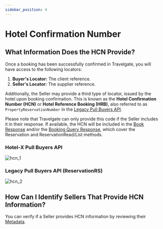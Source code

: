 ```yaml
---
sidebar_position: 4
---
```


# Hotel Confirmation Number

## What Information Does the HCN Provide?

Once a booking has been successfully confirmed in Travelgate, you will have access to the following locators:

1. **Buyer's Locator:** The client reference.
2. **Seller's Locator:** The supplier reference.

Additionally, the Seller may provide a third type of locator, issued by the hotel upon booking confirmation. This is known as the **Hotel Confirmation Number (HCN)** or **Hotel Reference Booking (HRB)**, also referred to as `PropertyReservationNumber` in the [Legacy Pull Buyers API](/docs/apis/for-buyers/deprecated/legacy-pull-buyers-api/booking-flow/reservation#success-response-data-breakdown).

Please note that Travelgate can only provide this code if the Seller includes it in their response. If available, the HCN will be included in the [Book Response](/kb/connectivity-products/for-buyers/hotel-x/booking-flow/book/book-mutation) and/or the [Booking Query Response](/kb/connectivity-products/for-buyers/hotel-x/booking-management/booking-query), which cover the Reservation and ReservationRead/List methods.

### Hotel-X Pull Buyers API

![hcn_1](https://storage.travelgate.com/kbase/hcn_1.jpg)

### Legacy Pull Buyers API (ReservationRS)

![hcn_2](https://storage.travelgate.com/kbase/hcn_2.jpg)

## How Can I Identify Sellers That Provide HCN Information?

You can verify if a Seller provides HCN information by reviewing their [Metadata](/kb/connectivity-products/for-buyers/hotel-x/content/metadata).